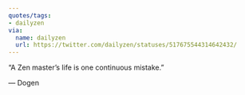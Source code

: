 ```yaml
---
quotes/tags:
- dailyzen
via:
  name: dailyzen
  url: https://twitter.com/dailyzen/statuses/517675544314642432/
---
```


“A Zen master’s life is one continuous mistake.”

—  Dogen